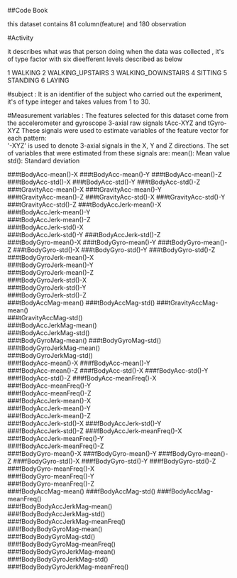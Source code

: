 ##Code Book

this dataset contains 81 column(feature) and 180 observation 

#Activity

it describes what was that person doing when the data was collected , it's of type factor with six
dieefferent levels described as below

1 WALKING
2 WALKING_UPSTAIRS
3 WALKING_DOWNSTAIRS
4 SITTING
5 STANDING
6 LAYING

#subject : 
It is an identifier of the subject who carried out the experiment, it's of type integer and takes 
values from 1 to 30.


#Measurement variables : 
The features selected for this dataset come from the accelerometer and gyroscope 3-axial raw signals tAcc-XYZ and tGyro-XYZ
These signals were used to estimate variables of the feature vector for each pattern:  
'-XYZ' is used to denote 3-axial signals in the X, Y and Z directions.
The set of variables that were estimated from these signals are: 
mean(): Mean value
std(): Standard deviation



###tBodyAcc-mean()-X
###tBodyAcc-mean()-Y
###tBodyAcc-mean()-Z
###tBodyAcc-std()-X
###tBodyAcc-std()-Y
###tBodyAcc-std()-Z
###tGravityAcc-mean()-X
###tGravityAcc-mean()-Y           
###tGravityAcc-mean()-Z
###tGravityAcc-std()-X
###tGravityAcc-std()-Y
###tGravityAcc-std()-Z
###tBodyAccJerk-mean()-X           
###tBodyAccJerk-mean()-Y          
###tBodyAccJerk-mean()-Z           
###tBodyAccJerk-std()-X           
###tBodyAccJerk-std()-Y
###tBodyAccJerk-std()-Z           
###tBodyGyro-mean()-X
###tBodyGyro-mean()-Y
###tBodyGyro-mean()-Z
###tBodyGyro-std()-X
###tBodyGyro-std()-Y
###tBodyGyro-std()-Z
###tBodyGyroJerk-mean()-X          
###tBodyGyroJerk-mean()-Y         
###tBodyGyroJerk-mean()-Z          
###tBodyGyroJerk-std()-X          
###tBodyGyroJerk-std()-Y           
###tBodyGyroJerk-std()-Z          
###tBodyAccMag-mean()
###tBodyAccMag-std()
###tGravityAccMag-mean()           
###tGravityAccMag-std()           
###tBodyAccJerkMag-mean()          
###tBodyAccJerkMag-std()          
###tBodyGyroMag-mean()
###tBodyGyroMag-std()
###tBodyGyroJerkMag-mean()         
###tBodyGyroJerkMag-std()         
###fBodyAcc-mean()-X
###fBodyAcc-mean()-Y  
###fBodyAcc-mean()-Z
###fBodyAcc-std()-X
###fBodyAcc-std()-Y
###fBodyAcc-std()-Z
###fBodyAcc-meanFreq()-X           
###fBodyAcc-meanFreq()-Y          
###fBodyAcc-meanFreq()-Z           
###fBodyAccJerk-mean()-X          
###fBodyAccJerk-mean()-Y           
###fBodyAccJerk-mean()-Z          
###fBodyAccJerk-std()-X
###fBodyAccJerk-std()-Y           
###fBodyAccJerk-std()-Z
###fBodyAccJerk-meanFreq()-X      
###fBodyAccJerk-meanFreq()-Y       
###fBodyAccJerk-meanFreq()-Z      
###fBodyGyro-mean()-X
###fBodyGyro-mean()-Y
###fBodyGyro-mean()-Z
###fBodyGyro-std()-X
###fBodyGyro-std()-Y
###fBodyGyro-std()-Z  
###fBodyGyro-meanFreq()-X          
###fBodyGyro-meanFreq()-Y         
###fBodyGyro-meanFreq()-Z          
###fBodyAccMag-mean()
###fBodyAccMag-std()
###fBodyAccMag-meanFreq()         
###fBodyBodyAccJerkMag-mean()      
###fBodyBodyAccJerkMag-std()      
###fBodyBodyAccJerkMag-meanFreq()  
###fBodyBodyGyroMag-mean()        
###fBodyBodyGyroMag-std()          
###fBodyBodyGyroMag-meanFreq()    
###fBodyBodyGyroJerkMag-mean()     
###fBodyBodyGyroJerkMag-std()     
###fBodyBodyGyroJerkMag-meanFreq()
